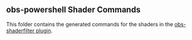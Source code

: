 ## obs-powershell Shader Commands

This folder contains the generated commands for the shaders in the [obs-shaderfilter plugin](https://github.com/exeldro/obs-shaderfilter/).